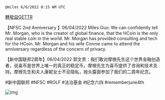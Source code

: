 
`@miles 6/6/2022 8:15 AM UTC`

[轉發自GETTR](https://gettr.com/post/p1cw5zxb5c0)

【NFSC 2nd Anniversary 】06/04/2022 Miles Guo: We can confidently tell Mr. Morgan, who is the creator of global finance, that the HCoin is the only real stable coin in the world. Mr. Morgan has provided consulting and tech for the HCoin. Mr. Morgan and his wife Connie came to attend the anniversary regardless of the concern of privacy. 

【新中国联邦2周年】06/04/2022 郭文贵：我们敢对摩根先生这个世界金融创造者，说喜币是世界上唯一的真正的稳定币。摩根先生为喜币提供了咨询和技术支持。摩根先生和夫人康妮女士不忌隐私，抛头露面参加了我们的二周年纪念。

#新中国联邦 #NFSC  #ROLF #法治基金 #纪念六四 #rememberjune4th

![img](https://media.gettr.com/group30/getter/2022/06/06/08/a3b3352e-f411-9dc4-9e1c-ca6a18fe4030/out.jpg)

